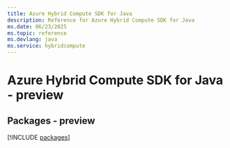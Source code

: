 ```yaml
---
title: Azure Hybrid Compute SDK for Java
description: Reference for Azure Hybrid Compute SDK for Java
ms.date: 06/23/2025
ms.topic: reference
ms.devlang: java
ms.service: hybridcompute
---
```

# Azure Hybrid Compute SDK for Java - preview
## Packages - preview
[!INCLUDE [packages](hybrid-compute-index.md)]